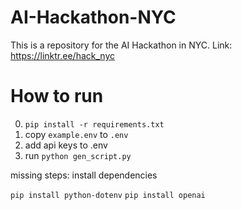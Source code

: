 # AI-Hackathon-NYC
This is a repository for the AI Hackathon in NYC. Link: https://linktr.ee/hack_nyc

# How to run
0. `pip install -r requirements.txt`
1. copy `example.env` to `.env`
2. add api keys to .env
3. run `python gen_script.py`

missing steps: install dependencies

`pip install python-dotenv`
`pip install openai`
